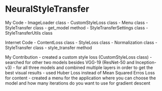 # NeuralStyleTransfer

My Code - ImageLoader class
        - CustomStyleLoss class
        - Menu class
        - StyleTransfer class - get_model method
        - StyleTransferSettings class
        - StyleTransferUtils class
       
Internet Code - ContentLoss class
              - StyleLoss class
              - Normalization class
              - StyleTransfer class - style_transfer method
             
My Contribution - created a custom style loss (CustomStyleLoss class)
                - searched for other two models besides VGG-19 (ResNet-50 and Inception-v3)
                - for all three models and combined multiple layers in order to get the best visual results
                - used Huber Loss instead of Mean Squared Erros Loss for content
                - created a menu for the application where you can choose the model and how many iterations do you want to
                use for gradient descent
